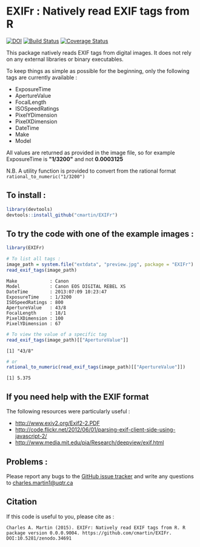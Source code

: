 # EXIFr : Natively read EXIF tags from R

[![DOI](https://zenodo.org/badge/19481/cmartin/EXIFr.svg)](https://zenodo.org/badge/latestdoi/19481/cmartin/EXIFr) [![Build Status](https://travis-ci.org/cmartin/EXIFr.svg)](https://travis-ci.org/cmartin/EXIFr) [![Coverage Status](https://coveralls.io/repos/cmartin/EXIFr/badge.svg?branch=master&service=github)](https://coveralls.io/github/cmartin/EXIFr?branch=master)

This package natively reads EXIF tags from digital images. It does not rely on any external libraries or binary executables.

To keep things as simple as possible for the beginning, only the following tags are currently available :

* ExposureTime
* ApertureValue
* FocalLength
* ISOSpeedRatings
* PixelYDimension
* PixelXDimension
* DateTime
* Make
* Model

All values are returned as provided in the image file, so for example ExposureTime is **"1/3200"** and not **0.0003125**

N.B. A utility function is provided to convert from the rational format `rational_to_numeric("1/3200")`

## To install : 

```r
library(devtools)
devtools::install_github("cmartin/EXIFr")
```

## To try the code with one of the example images : 

```r
library(EXIFr)

# To list all tags : 
image_path = system.file("extdata", "preview.jpg", package = "EXIFr")
read_exif_tags(image_path)
```

```
Make            : Canon 
Model           : Canon EOS DIGITAL REBEL XS 
DateTime        : 2013:07:09 10:23:47 
ExposureTime    : 1/3200 
ISOSpeedRatings : 800 
ApertureValue   : 43/8 
FocalLength     : 18/1 
PixelXDimension : 100 
PixelYDimension : 67 
```

```r
# To view the value of a specific tag
read_exif_tags(image_path)[["ApertureValue"]]
```

```
[1] "43/8"
```

```r
# or
rational_to_numeric(read_exif_tags(image_path)[["ApertureValue"]])
```

```
[1] 5.375
```

## If you need help with the EXIF format
The following resources were particularly useful :

* http://www.exiv2.org/Exif2-2.PDF
* http://code.flickr.net/2012/06/01/parsing-exif-client-side-using-javascript-2/
* http://www.media.mit.edu/pia/Research/deepview/exif.html

## Problems : 
Please report any bugs to the [GitHub issue tracker](https://github.com/cmartin/EXIFr/issues) and write any questions to <charles.martin1@uqtr.ca>

## Citation
If this code is useful to you, please cite as : 


```
Charles A. Martin (2015). EXIFr: Natively read EXIF tags from R. R package version 0.0.0.9004. https://github.com/cmartin/EXIFr. DOI:10.5281/zenodo.34691
```
